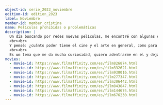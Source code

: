 ```yaml
---
object-id: serie_2023_noviembre
edition-id: edition_2023
label: Noviembre
member-id: member_cristina
name: Películas prohibidas o problemáticas
description: |
  Un día buscando por redes nuevas películas, me encontré con algunas obras que en su país han sido prohibidas o que han causado un gran impacto en la sociedad, tanto como para llegar a prohibirlas.
  <br><br>
  Y pensé: ¿cuánto poder tiene el cine y el arte en general, como para que los "de arriba" tengan miedo? En general, suelen ser films con gran impacto social en donde se tocan temas escandalosos, ya sea por el país de origen o por lo que se vivía en la realidad de aquel momento.
  <br><br>
  Es un tema que me da mucha curiosidad, quiero adentrarme en él y dejarme sorprender para que nos pongan los pelos de punta.
movies:
  - movie-id: https://www.filmaffinity.com/es/film826874.html
  - movie-id: https://www.filmaffinity.com/es/film332621.html
  - movie-id: https://www.filmaffinity.com/es/film930016.html
  - movie-id: https://www.filmaffinity.com/es/film277347.html
  - movie-id: https://www.filmaffinity.com/es/film306442.html
  - movie-id: https://www.filmaffinity.com/es/film843847.html
  - movie-id: https://www.filmaffinity.com/es/film144674.html
  - movie-id: https://www.filmaffinity.com/es/film676230.html
---
```

